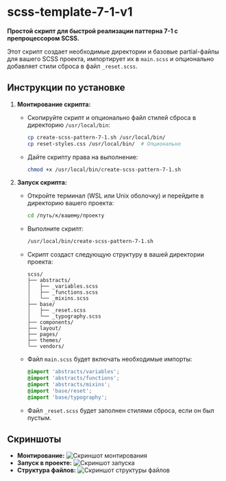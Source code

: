 # scss-template-7-1-v1

**Простой скрипт для быстрой реализации паттерна 7-1 с препроцессором SCSS.**

Этот скрипт создает необходимые директории и базовые partial-файлы для вашего SCSS проекта, импортирует их в `main.scss` и опционально добавляет стили сброса в файл `_reset.scss`.

## Инструкции по установке

1. **Монтирование скрипта:**

   - Скопируйте скрипт и опционально файл стилей сброса в директорию `/usr/local/bin`:
     ```bash
     cp create-scss-pattern-7-1.sh /usr/local/bin/
     cp reset-styles.css /usr/local/bin/  # Опционально
     ```

   - Дайте скрипту права на выполнение:
     ```bash
     chmod +x /usr/local/bin/create-scss-pattern-7-1.sh
     ```

2. **Запуск скрипта:**

   - Откройте терминал (WSL или Unix оболочку) и перейдите в директорию вашего проекта:
     ```bash
     cd /путь/к/вашему/проекту
     ```

   - Выполните скрипт:
     ```bash
     /usr/local/bin/create-scss-pattern-7-1.sh
     ```

   - Скрипт создаст следующую структуру в вашей директории проекта:
     ```
     scss/
     ├── abstracts/
     │   ├── _variables.scss
     │   ├── _functions.scss
     │   └── _mixins.scss
     ├── base/
     │   ├── _reset.scss
     │   └── _typography.scss
     ├── components/
     ├── layout/
     ├── pages/
     ├── themes/
     └── vendors/
     ```

   - Файл `main.scss` будет включать необходимые импорты:
     ```scss
     @import 'abstracts/variables';
     @import 'abstracts/functions';
     @import 'abstracts/mixins';
     @import 'base/reset';
     @import 'base/typography';
     ```

   - Файл `_reset.scss` будет заполнен стилями сброса, если он был пустым.

## Скриншоты

- **Монтирование:** ![Скриншот монтирования](path/to/mounting-screenshot.png)
- **Запуск в проекте:** ![Скриншот запуска](path/to/running-screenshot.png)
- **Структура файлов:** ![Скриншот структуры файлов](path/to/file-structure-screenshot.png)
